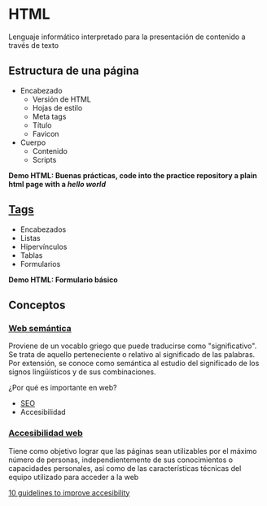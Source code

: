 # HTML
Lenguaje informático interpretado para la presentación de contenido a través de texto

## Estructura de una página
* Encabezado
    * Versión de HTML
    * Hojas de estilo
    * Meta tags
    * Título
    * Favicon
* Cuerpo
    * Contenido
    * Scripts

**Demo HTML: Buenas prácticas, code into the practice repository a plain html page with a _hello world_**

## [Tags](https://websitesetup.org/wp-content/uploads/2014/02/HTML-CHEAT-SHEET.png)

* Encabezados
* Listas
* Hipervínculos
* Tablas
* Formularios

**Demo HTML: Formulario básico**

## Conceptos
### [Web semántica](https://www.w3c.es/Divulgacion/GuiasBreves/WebSemantica)
Proviene de un vocablo griego que puede traducirse como "significativo". Se trata de aquello perteneciente o relativo al significado de las palabras. Por extensión, se conoce como semántica al estudio del significado de los signos lingüísticos y de sus combinaciones.

¿Por qué es importante en web?
* [SEO](https://static.googleusercontent.com/media/www.google.com/es//webmasters/docs/search-engine-optimization-starter-guide.pdf)
* Accesibilidad

### [Accesibilidad web](https://www.w3.org/WAI/intro/accessibility.php)
Tiene como objetivo lograr que las páginas sean utilizables por el máximo número de personas, independientemente de sus conocimientos o capacidades personales, así como  de las características técnicas del equipo utilizado para acceder a la web

[10 guidelines to improve accesibility](https://aerolab.co/blog/web-accessibility/)